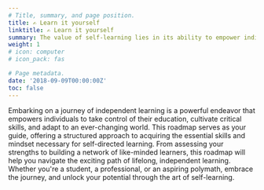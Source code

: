 ```yaml
---
# Title, summary, and page position.
title: ✍️ Learn it yourself
linktitle: ✍️ Learn it yourself
summary: The value of self-learning lies in its ability to empower individuals to acquire knowledge and skills independently, fostering personal growth, adaptability, and lifelong learning.
weight: 1
# icon: computer
# icon_pack: fas

# Page metadata.
date: '2018-09-09T00:00:00Z'
toc: false
---
```


Embarking on a journey of independent learning is a powerful endeavor that empowers individuals to take control of their education, cultivate critical skills, and adapt to an ever-changing world. This roadmap serves as your guide, offering a structured approach to acquiring the essential skills and mindset necessary for self-directed learning. From assessing your strengths to building a network of like-minded learners, this roadmap will help you navigate the exciting path of lifelong, independent learning. Whether you're a student, a professional, or an aspiring polymath, embrace the journey, and unlock your potential through the art of self-learning.
